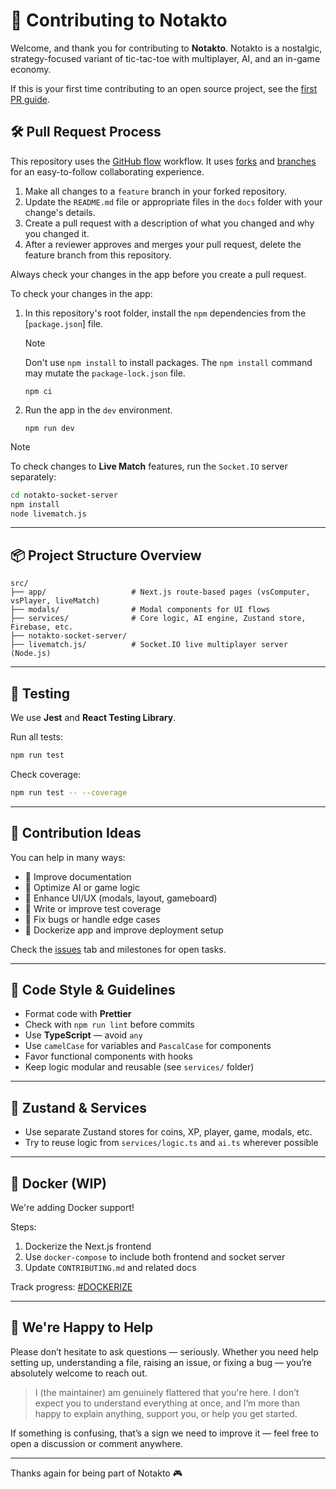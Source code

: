 # 🤝 Contributing to Notakto

Welcome, and thank you for contributing to **Notakto**. Notakto is a nostalgic, strategy-focused variant of tic-tac-toe with multiplayer, AI, and an in-game economy.

If this is your first time contributing to an open source project, see the [first PR guide][1].

## 🛠️ Pull Request Process

This repository uses the [GitHub flow][2] workflow. It uses [forks][3] and [branches][4] for an easy-to-follow collaborating experience.

1. Make all changes to a `feature` branch in your forked repository.
1. Update the `README.md` file or appropriate files in the `docs` folder with your change's details.
1. Create a pull request with a description of what you changed and why you changed it.
1. After a reviewer approves and merges your pull request, delete the feature branch from this repository.

Always check your changes in the app before you create a pull request.

To check your changes in the app:

1. In this repository's root folder, install the `npm` dependencies from the [`package.json`] file.

    > [!NOTE]
    > Don't use `npm install` to install packages. The `npm install` command may mutate the `package-lock.json` file.

    ```console
    npm ci
    ```

1. Run the app in the `dev` environment.

    ```console
    npm run dev
    ```

> [!NOTE]
> To check changes to **Live Match** features, run the `Socket.IO` server separately:
>
> ```bash
> cd notakto-socket-server
> npm install
> node livematch.js
> ```

---

## 📦 Project Structure Overview

```
src/
├── app/                   # Next.js route-based pages (vsComputer, vsPlayer, liveMatch)
├── modals/                # Modal components for UI flows
├── services/              # Core logic, AI engine, Zustand store, Firebase, etc.
├── notakto-socket-server/
├── livematch.js/          # Socket.IO live multiplayer server (Node.js)
```

---

## 🧪 Testing

We use **Jest** and **React Testing Library**.

Run all tests:

```bash
npm run test
```

Check coverage:

```bash
npm run test -- --coverage
```

---

## 📁 Contribution Ideas

You can help in many ways:

* 📄 Improve documentation
* 🧠 Optimize AI or game logic
* 💬 Enhance UI/UX (modals, layout, gameboard)
* 🧪 Write or improve test coverage
* 🐛 Fix bugs or handle edge cases
* 🐳 Dockerize app and improve deployment setup

Check the [issues](https://github.com/rakshitg600/notakto-website/issues) tab and milestones for open tasks.

---

## 🧹 Code Style & Guidelines

* Format code with **Prettier**
* Check with `npm run lint` before commits
* Use **TypeScript** — avoid `any`
* Use `camelCase` for variables and `PascalCase` for components
* Favor functional components with hooks
* Keep logic modular and reusable (see `services/` folder)

---

## 🔧 Zustand & Services

* Use separate Zustand stores for coins, XP, player, game, modals, etc.
* Try to reuse logic from `services/logic.ts` and `ai.ts` wherever possible

---

## 🐳 Docker (WIP)

We're adding Docker support!

Steps:

1. Dockerize the Next.js frontend
2. Use `docker-compose` to include both frontend and socket server
3. Update `CONTRIBUTING.md` and related docs

Track progress: [#DOCKERIZE](https://github.com/Rakshitg600/notakto-website/issues/13)

---

## 🙋 We're Happy to Help

Please don’t hesitate to ask questions — seriously. Whether you need help setting up, understanding a file, raising an issue, or fixing a bug — you’re absolutely welcome to reach out.

> I (the maintainer) am genuinely flattered that you're here. I don’t expect you to understand everything at once, and I’m more than happy to explain anything, support you, or help you get started.

If something is confusing, that’s a sign we need to improve it — feel free to open a discussion or comment anywhere.

---

Thanks again for being part of Notakto 🎮

[1]: ./FIRST_PR.md
[2]: https://docs.github.com/en/get-started/using-github/github-flow
[3]: https://docs.github.com/en/pull-requests/collaborating-with-pull-requests/working-with-forks/about-forks
[4]: https://docs.github.com/en/pull-requests/collaborating-with-pull-requests/proposing-changes-to-your-work-with-pull-requests/about-branches
